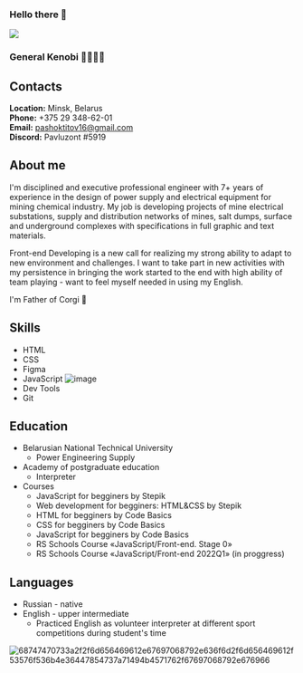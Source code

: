 ### Hello there 👋
![](https://www.codewars.com/users/PavelTitov16/badges/large)
### General Kenobi 👋👋👋👋

## **Contacts** ##
**Location:** Minsk, Belarus\
**Phone:** +375 29 348-62-01\
**Email:** pashoktitov16@gmail.com\
**Discord:** Pavluzont #5919

## **About me** ##
I'm disciplined and executive professional engineer with 7+ years of experience in the design of power supply and electrical equipment for mining chemical industry. My job is developing projects of mine electrical substations, supply and distribution networks of mines, salt dumps, surface and underground complexes with specifications in full graphic and text materials. 

Front-end Developing is a new call for realizing my strong ability to adapt to new environment and challenges. I want to take part in new activities with my persistence in bringing the work started to the end with high ability of team playing - want to feel myself needed in using my English.

I'm Father of Corgi 🦊

## **Skills** ##
* HTML
* CSS
* Figma
* JavaScript ![image](https://user-images.githubusercontent.com/94010184/154801387-bf901917-7b9a-4da8-9e43-43ed357941ff.png)
* Dev Tools 
* Git

## **Education** ##
* Belarusian National Technical University
    + Power Engineering Supply
* Academy of postgraduate education
    + Interpreter
* Courses
    + JavaScript for begginers by Stepik
    + Web development for begginers: HTML&CSS by Stepik
    + HTML for begginers by Code Basics 
    + CSS for begginers by Code Basics
    + JavaScript for begginers by Code Basics
    + RS Schools Course «JavaScript/Front-end. Stage 0» 
    + RS Schools Course «JavaScript/Front-end 2022Q1» (in proggress)

## **Languages** ##
* Russian - native
* English - upper intermediate
   + Practiced English as volunteer interpreter at different sport competitions during student's time

![68747470733a2f2f6d656469612e67697068792e636f6d2f6d656469612f53576f536b4e36447854737a71494b4571762f67697068792e676966](https://user-images.githubusercontent.com/94010184/154801518-49ee9ecb-0ddb-4325-9069-d0afeaec691c.gif)



<!--
**PavelTitov16/PavelTitov16** is a ✨ _special_ ✨ repository because its `README.md` (this file) appears on your GitHub profile.

Here are some ideas to get you started:

- 🔭 I’m currently working on ...
- 🌱 I’m currently learning ...
- 👯 I’m looking to collaborate on ...
- 🤔 I’m looking for help with ...
- 💬 Ask me about ...
- 📫 How to reach me: ...
- 😄 Pronouns: ...
- ⚡ Fun fact: ...
-->

